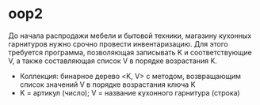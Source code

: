 # oop2
До начала распродажи мебели и бытовой техники, магазину кухонных гарнитуров нужно срочно провести инвентаризацию. Для этого требуется программа, позволяющая записывать K и соответствующие V, а также составляющая список V в порядке возрастания K.
* Коллекция: бинарное дерево <K, V> с методом, возвращающим список значений V в порядке возрастания ключа K
* K = артикул (число); V = название кухонного гарнитура (строка)
